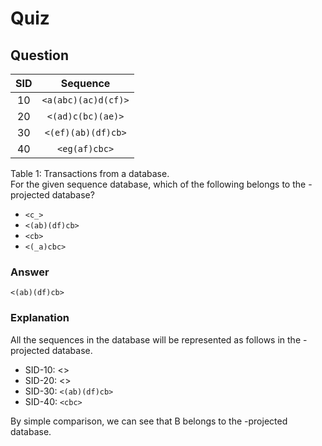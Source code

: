 Quiz
====  

Question
--------  
|SID|    <b>Sequence</b>             |
|:-:|:------------------------------:|
| 10|         `<a(abc)(ac)d(cf)>`    |
| 20|      `<(ad)c(bc)(ae)>`         |
| 30|       `<(ef)(ab)(df)cb>`       |
| 40|          `<eg(af)cbc>`         |  
Table 1: Transactions from a database.  
For the given sequence database, which of the following belongs to the <f>-projected database?  
* `<c_>`  
* `<(ab)(df)cb>`  
* `<cb>`  
* `<(_a)cbc>`  

### Answer  
`<(ab)(df)cb>`  

### Explanation  
All the sequences in the database will be represented as follows in the <f>-projected database.  
* SID-10: <>  
* SID-20: <>  
* SID-30: `<(ab)(df)cb>`  
* SID-40: `<cbc>`  

By simple comparison, we can see that B belongs to the <f>-projected database.
